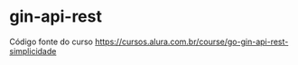 # gin-api-rest

Código fonte do curso https://cursos.alura.com.br/course/go-gin-api-rest-simplicidade